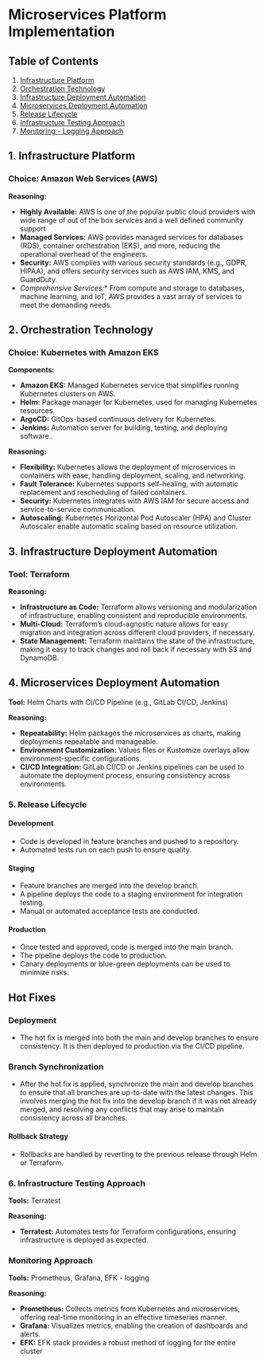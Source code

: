 # Microservices Platform Implementation

## Table of Contents
1. [Infrastructure Platform](#infrastructure-platform)
2. [Orchestration Technology](#orchestration-technology)
3. [Infrastructure Deployment Automation](#infrastructure-deployment-automation)
4. [Microservices Deployment Automation](#microservices-deployment-automation)
5. [Release Lifecycle](#release-lifecycle)
6. [Infrastructure Testing Approach](#infrastructure-testing-approach)
7. [Monitoring - Logging Approach](#monitoring-logging-approach)

## 1. Infrastructure Platform

### Choice: **Amazon Web Services (AWS)**

**Reasoning:**
- **Highly Available:**  AWS is one of the popular public cloud providers with  wide range of out of the box services  and a well defined community support     
- **Managed Services:** AWS provides managed services for databases (RDS), container orchestration (EKS), and more, reducing the operational overhead of the engineers.
- **Security:** AWS complies with various security standards (e.g., GDPR, HIPAA), and offers security services such as AWS IAM, KMS, and GuardDuty.
- **Comprehensive Services*:** From compute and storage to databases, machine learning, and IoT, AWS provides a vast array of services to meet the demanding needs. 

## 2. Orchestration Technology

### Choice: **Kubernetes with Amazon EKS**

**Components:**
- **Amazon EKS:** Managed Kubernetes service that simplifies running Kubernetes clusters on AWS.
- **Helm:** Package manager for Kubernetes, used for managing Kubernetes resources.
- **ArgoCD:** GitOps-based continuous delivery for Kubernetes.
- **Jenkins:** Automation server for building, testing, and deploying software..

**Reasoning:**
- **Flexibility:** Kubernetes allows the deployment of microservices in containers with ease, handling deployment, scaling, and networking.
- **Fault Tolerance:** Kubernetes supports self-healing, with automatic replacement and rescheduling of failed containers.
- **Security:** Kubernetes integrates with AWS IAM for secure access and service-to-service communication.
- **Autoscaling:** Kubernetes Horizontal Pod Autoscaler (HPA) and Cluster Autoscaler enable automatic scaling based on resource utilization.

## 3. Infrastructure Deployment Automation

### Tool: **Terraform**

**Reasoning:**
- **Infrastructure as Code:** Terraform allows versioning and modularization of infrastructure, enabling consistent and reproducible environments.
- **Multi-Cloud:** Terraform’s cloud-agnostic nature allows for easy migration and integration across different cloud providers, if necessary.
- **State Management:** Terraform maintains the state of the infrastructure, making it easy to track changes and roll back if necessary with S3 and DynamoDB.

## 4. Microservices Deployment Automation

**Tool:** Helm Charts with CI/CD Pipeline (e.g., GitLab CI/CD, Jenkins)

**Reasoning:**

* **Repeatability:** Helm packages the microservices as charts, making deployments repeatable and manageable.
* **Environment Customization:** Values files or Kustomize overlays allow environment-specific configurations.
* **CI/CD Integration:** GitLab CI/CD or Jenkins pipelines can be used to automate the deployment process, ensuring consistency across environments.

### 5. Release Lifecycle

#### Development
* Code is developed in feature branches and pushed to a repository.
* Automated tests run on each push to ensure quality.

#### Staging
* Feature branches are merged into the develop branch.
* A pipeline deploys the code to a staging environment for integration testing.
* Manual or automated acceptance tests are conducted.

#### Production
* Once tested and approved, code is merged into the main branch.
* The pipeline deploys the code to production.
* Canary deployments or blue-green deployments can be used to minimize risks.

## Hot Fixes

### Deployment
* The hot fix is merged into both the main and develop branches to ensure consistency. It is then deployed to production via the CI/CD pipeline.

### Branch Synchronization
* After the hot fix is applied, synchronize the main and develop branches to ensure that all branches are up-to-date with the latest changes. This involves merging the hot fix into the develop branch if it was not already merged, and resolving any conflicts that may arise to maintain consistency across all branches.


#### Rollback Strategy
* Rollbacks are handled by reverting to the previous release through Helm or Terraform.

### 6. Infrastructure Testing Approach

**Tools:** Terratest

**Reasoning:**

* **Terratest:** Automates tests for Terraform configurations, ensuring infrastructure is deployed as expected. 


### Monitoring Approach

**Tools:** Prometheus, Grafana, EFK - logging

**Reasoning:**

* **Prometheus:** Collects metrics from Kubernetes and microservices, offering real-time monitoring in an effective timeseries manner.
* **Grafana:** Visualizes metrics, enabling the creation of dashboards and alerts.
* **EFK:** EFK stack provides a robust method of logging for the entire cluster


